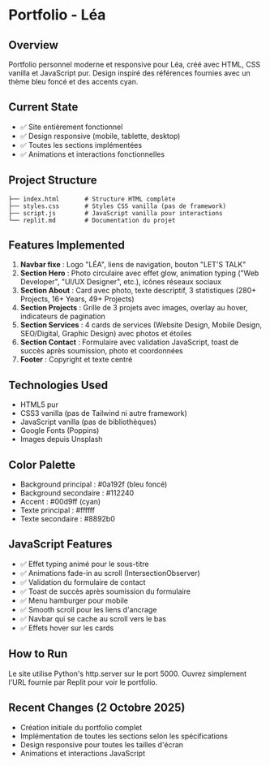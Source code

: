 # Portfolio - Léa

## Overview
Portfolio personnel moderne et responsive pour Léa, créé avec HTML, CSS vanilla et JavaScript pur. Design inspiré des références fournies avec un thème bleu foncé et des accents cyan.

## Current State
- ✅ Site entièrement fonctionnel
- ✅ Design responsive (mobile, tablette, desktop)
- ✅ Toutes les sections implémentées
- ✅ Animations et interactions fonctionnelles

## Project Structure
```
├── index.html       # Structure HTML complète
├── styles.css       # Styles CSS vanilla (pas de framework)
├── script.js        # JavaScript vanilla pour interactions
└── replit.md        # Documentation du projet
```

## Features Implemented
1. **Navbar fixe** : Logo "LÉA", liens de navigation, bouton "LET'S TALK"
2. **Section Hero** : Photo circulaire avec effet glow, animation typing ("Web Developer", "UI/UX Designer", etc.), icônes réseaux sociaux
3. **Section About** : Card avec photo, texte descriptif, 3 statistiques (280+ Projects, 16+ Years, 49+ Projects)
4. **Section Projects** : Grille de 3 projets avec images, overlay au hover, indicateurs de pagination
5. **Section Services** : 4 cards de services (Website Design, Mobile Design, SEO/Digital, Graphic Design) avec photos et étoiles
6. **Section Contact** : Formulaire avec validation JavaScript, toast de succès après soumission, photo et coordonnées
7. **Footer** : Copyright et texte centré

## Technologies Used
- HTML5 pur
- CSS3 vanilla (pas de Tailwind ni autre framework)
- JavaScript vanilla (pas de bibliothèques)
- Google Fonts (Poppins)
- Images depuis Unsplash

## Color Palette
- Background principal : #0a192f (bleu foncé)
- Background secondaire : #112240
- Accent : #00d9ff (cyan)
- Texte principal : #ffffff
- Texte secondaire : #8892b0

## JavaScript Features
- ✅ Effet typing animé pour le sous-titre
- ✅ Animations fade-in au scroll (IntersectionObserver)
- ✅ Validation du formulaire de contact
- ✅ Toast de succès après soumission du formulaire
- ✅ Menu hamburger pour mobile
- ✅ Smooth scroll pour les liens d'ancrage
- ✅ Navbar qui se cache au scroll vers le bas
- ✅ Effets hover sur les cards

## How to Run
Le site utilise Python's http.server sur le port 5000. Ouvrez simplement l'URL fournie par Replit pour voir le portfolio.

## Recent Changes (2 Octobre 2025)
- Création initiale du portfolio complet
- Implémentation de toutes les sections selon les spécifications
- Design responsive pour toutes les tailles d'écran
- Animations et interactions JavaScript

